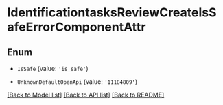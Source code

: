 # IdentificationtasksReviewCreateIsSafeErrorComponentAttr


## Enum

* `IsSafe` (value: `'is_safe'`)

* `UnknownDefaultOpenApi` (value: `'11184809'`)

[[Back to Model list]](../README.md#documentation-for-models) [[Back to API list]](../README.md#documentation-for-api-endpoints) [[Back to README]](../README.md)

